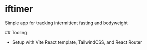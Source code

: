 # iftimer
Simple app for tracking intermittent fasting and bodyweight

## Tooling 
- Setup with Vite React template, TailwindCSS, and React Router